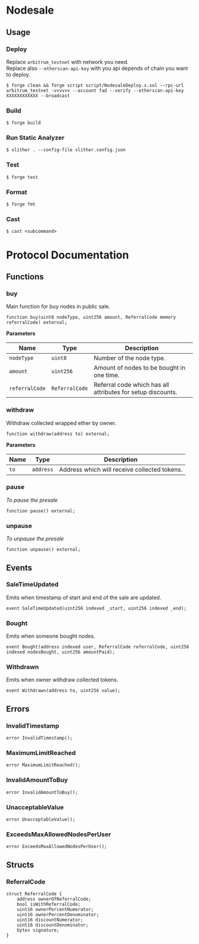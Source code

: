 # Nodesale
## Usage

### Deploy
Replace `arbitrum_testnet` with network you need.   
Replace also `--etherscan-api-key` with you api depends of chain you want to deploy.

```shell
$ forge clean && forge script script/NodesaleDeploy.s.sol --rpc-url arbitrum_testnet -vvvvvv --account fad --verify --etherscan-api-key XXXXXXXXXXXX --broadcast
```

### Build

```shell
$ forge build
```

### Run Static Analyzer
```shell
$ slither . --config-file slither.config.json 
```

### Test

```shell
$ forge test
```

### Format

```shell
$ forge fmt
```

### Cast

```shell
$ cast <subcommand>
```


# Protocol Documentation
## Functions
### buy

Main function for buy nodes in public sale.


```solidity
function buy(uint8 nodeType, uint256 amount, ReferralCode memory referralCode) external;
```
**Parameters**

|Name|Type|Description|
|----|----|-----------|
|`nodeType`|`uint8`|Number of the node type.|
|`amount`|`uint256`|Amount of nodes to be bought in one time.|
|`referralCode`|`ReferralCode`|Referral code which has all attributes for setup discounts.|


### withdraw

Withdraw collected wrapped ether by owner.


```solidity
function withdraw(address to) external;
```
**Parameters**

|Name|Type|Description|
|----|----|-----------|
|`to`|`address`|Address which will receive collected tokens.|


### pause

*To pause the presale*


```solidity
function pause() external;
```

### unpause

*To unpause the presale*


```solidity
function unpause() external;
```

## Events
### SaleTimeUpdated
Emits when timestamp of start and end of the sale are updated.


```solidity
event SaleTimeUpdated(uint256 indexed _start, uint256 indexed _end);
```

### Bought
Emits when someone bought nodes.


```solidity
event Bought(address indexed user, ReferralCode referralCode, uint256 indexed nodesBought, uint256 amountPaid);
```

### Withdrawn
Emits when owner withdraw collected tokens.


```solidity
event Withdrawn(address to, uint256 value);
```

## Errors
### InvalidTimestamp

```solidity
error InvalidTimestamp();
```

### MaximumLimitReached

```solidity
error MaximumLimitReached();
```

### InvalidAmountToBuy

```solidity
error InvalidAmountToBuy();
```

### UnacceptableValue

```solidity
error UnacceptableValue();
```

### ExceedsMaxAllowedNodesPerUser

```solidity
error ExceedsMaxAllowedNodesPerUser();
```

## Structs
### ReferralCode

```solidity
struct ReferralCode {
    address ownerOfReferralCode;
    bool isWithReferralCode;
    uint16 ownerPercentNumerator;
    uint16 ownerPercentDenominator;
    uint16 discountNumerator;
    uint16 discountDenominator;
    bytes signature;
}
```

